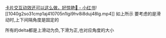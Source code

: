 [卡片交互动效还可以这么做，好惊艳🌟 - 小红书](https://www.xiaohongshu.com/explore/67884815000000001601a923?app_platform=ios&app_version=8.69.4&share_from_user_hidden=true&xsec_source=app_share&type=video&xsec_token=CBMJx8BsH7y0FXLU912eRBBy-bEitsfKV3Bdqz1M1bmJo=&author_share=1&xhsshare=WeixinSession&shareRedId=ODc0ODY8PUo2NzUyOTgwNjY0OThKNkg9&apptime=1740123504&share_id=dad9d3a2af494245ac84db606b7aad5e)![[1040g2so31cmp1aj410705n1lgi9hv8i8duj48lg.mp4]]
如上所示
要考虑的是滑动时,上下间隔角度是固定的

所有的delta都是上滑动为负,下滑为正,也对应角度的大小